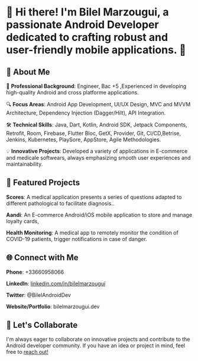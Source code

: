 # 👋 Hi there! I'm Bilel Marzougui, a passionate Android Developer dedicated to crafting robust and user-friendly mobile applications. 🚀



## 🌟 About Me

💼 **Professional Background**: Engineer, Bac +5 ,Experienced in developing high-quality Android and cross platforme applications.

🔍 **Focus Areas**: Android App Development, UI/UX Design, MVC and MVVM Architecture, Dependency Injection (Dagger/Hilt), API Integration.

🛠️ **Technical Skills**: Java, Dart, Kotlin, Android SDK, Jetpack Components, Retrofit, Room, Firebase, Flutter Bloc, GetX, Provider, Git, CI/CD,Betrise, Jenkins, Kubernetes, PlaySore, AppStore, Agile Methodologies.

💡 **Innovative Projects**: Developed a variety of applications in E-commerce and medicale softwears, always emphasizing smooth user experiences and maintainability.


## 📂 Featured Projects

 **Scores**: A medical application presents a series of questions adapted to different pathological to facilitate diagnosis..
 
 **Aandi**: An E-commerce Android/iOS mobile application to store and manage loyalty cards,
 
 **Health Monitoring**: A medical app to remotely monitor the condition of COVID-19 patients, trigger notifications in case of danger.


## 🌐 Connect with Me

 **Phone**: +33660958066
 
 **LinkedIn**: [linkedin.com/in/bilelmarzougui](https://www.linkedin.com/in/bilel-marzougui-7b667714a/)
 
 **Twitter**: @BilelAndroidDev
 
 **Website/Portfolio**: bilelmarzougui.dev


## 🚀 Let's Collaborate
 I'm always eager to collaborate on innovative projects and contribute to the Android developer community. If you have an idea or project in mind, feel free to [reach out!](https://www.linkedin.com/in/bilel-marzougui-7b667714a/)
